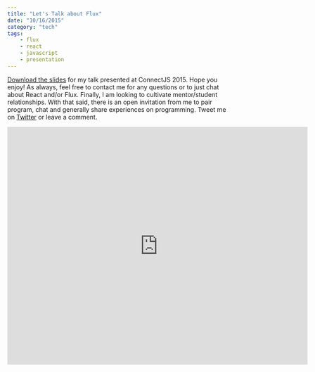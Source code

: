 ```yaml
---
title: "Let's Talk about Flux"
date: "10/16/2015"
category: "tech"
tags:
    - flux
    - react
    - javascript
    - presentation
---
```


[Download the slides](https://drive.google.com/drive/folders/0B94tN3-JlxyVNmNwb0FTWWZKYnc?usp=sharing) for my talk presented at ConnectJS 2015. Hope you enjoy! As always, feel free to contact me for any questions or to just chat about React and/or Flux. Finally, I am looking to cultivate mentor/student relationships. With that said, there is an open invitation from me to pair program, chat and generally share experiences on programming. Tweet me on [Twitter](https://twitter.com/andrew_codes) or leave a comment.

<iframe src="https://docs.google.com/presentation/d/1UAujtzbsJIhrHE6CFvPHtfkv597YRZ8gEwDqbhQ5t7Y/embed?start=false&loop=false&delayms=3000" frameborder="0" width="683" height="541" allowfullscreen="true" mozallowfullscreen="true" webkitallowfullscreen="true"></iframe>
